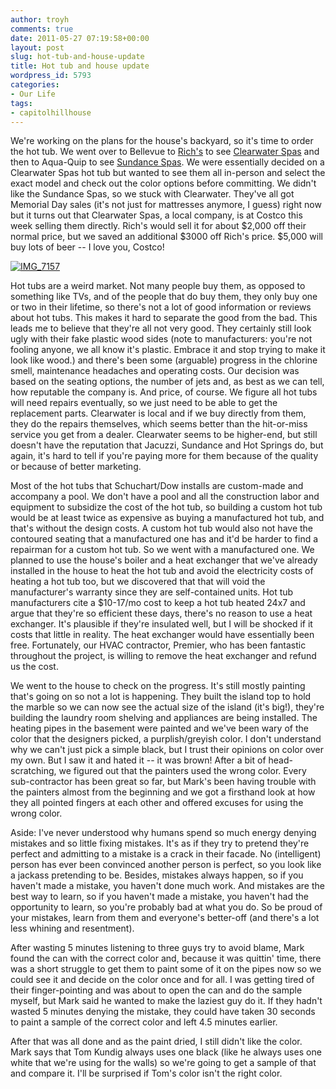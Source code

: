 ```yaml
---
author: troyh
comments: true
date: 2011-05-27 07:19:58+00:00
layout: post
slug: hot-tub-and-house-update
title: Hot tub and house update
wordpress_id: 5793
categories:
- Our Life
tags:
- capitolhillhouse
---
```


We're working on the plans for the house's backyard, so it's time to order the hot tub. We went over to Bellevue to [Rich's](http://www.richshome.com/locations.asp?map=Bellevue) to see [Clearwater Spas](http://www.clearwaterspas.com/index.cfm) and then to Aqua-Quip to see [Sundance Spas](http://www.sundancespas.com/). We were essentially decided on a Clearwater Spas hot tub but wanted to see them all in-person and select the exact model and check out the color options before committing. We didn't like the Sundance Spas, so we stuck with Clearwater. They've all got Memorial Day sales (it's not just for mattresses anymore, I guess) right now but it turns out that Clearwater Spas, a local company, is at Costco this week selling them directly. Rich's would sell it for about $2,000 off their normal price, but we saved an additional $3000 off Rich's price. $5,000 will buy lots of beer -- I love you, Costco!

[![IMG_7157](http://farm4.static.flickr.com/3508/5765910878_727cc341b1.jpg)](http://www.flickr.com/photos/troyh/5765910878/)

<!-- more -->

Hot tubs are a weird market. Not many people buy them, as opposed to something like TVs, and of the people that do buy them, they only buy one or two in their lifetime, so there's not a lot of good information or reviews about hot tubs. This makes it hard to separate the good from the bad. This leads me to believe that they're all not very good. They certainly still look ugly with their fake plastic wood sides (note to manufacturers: you're not fooling anyone, we all know it's plastic. Embrace it and stop trying to make it look like wood.) and there's been some (arguable) progress in the chlorine smell, maintenance headaches and operating costs. Our decision was based on the seating options, the number of jets and, as best as we can tell, how reputable the company is. And price, of course. We figure all hot tubs will need repairs eventually, so we just need to be able to get the replacement parts. Clearwater is local and if we buy directly from them, they do the repairs themselves, which seems better than the hit-or-miss service you get from a dealer. Clearwater seems to be higher-end, but still doesn't have the reputation that Jacuzzi, Sundance and Hot Springs do, but again, it's hard to tell if you're paying more for them because of the quality or because of better marketing.

Most of the hot tubs that Schuchart/Dow installs are custom-made and accompany a pool. We don't have a pool and all the construction labor and equipment to subsidize the cost of the hot tub, so building a custom hot tub would be at least twice as expensive as buying a manufactured hot tub, and that's without the design costs. A custom hot tub would also not have the contoured seating that a manufactured one has and it'd be harder to find a repairman for a custom hot tub. So we went with a manufactured one. We planned to use the house's boiler and a heat exchanger that we've already installed in the house to heat the hot tub and avoid the electricity costs of heating a hot tub too, but we discovered that that will void the manufacturer's warranty since they are self-contained units. Hot tub manufacturers cite a $10-17/mo cost to keep a hot tub heated 24x7 and argue that they're so efficient these days, there's no reason to use a heat exchanger. It's plausible if they're insulated well, but I will be shocked if it costs that little in reality. The heat exchanger would have essentially been free. Fortunately, our HVAC contractor, Premier, who has been fantastic throughout the project, is willing to remove the heat exchanger and refund us the cost.

We went to the house to check on the progress. It's still mostly painting that's going on so not a lot is happening. They built the island top to hold the marble so we can now see the actual size of the island (it's big!), they're building the laundry room shelving and appliances are being installed. The heating pipes in the basement were painted and we've been wary of the color that the designers picked, a purplish/greyish color. I don't understand why we can't just pick a simple black, but I trust their opinions on color over my own. But I saw it and hated it -- it was brown! After a bit of head-scratching, we figured out that the painters used the wrong color. Every sub-contractor has been great so far, but Mark's been having trouble with the painters almost from the beginning and we got a firsthand look at how they all pointed fingers at each other and offered excuses for using the wrong color.

Aside: I've never understood why humans spend so much energy denying mistakes and so little fixing mistakes. It's as if they try to pretend they're perfect and admitting to a mistake is a crack in their facade. No (intelligent) person has ever been convinced another person is perfect, so you look like a jackass pretending to be. Besides, mistakes always happen, so if you haven't made a mistake, you haven't done much work. And mistakes are the best way to learn, so if you haven't made a mistake, you haven't had the opportunity to learn, so you're probably bad at what you do. So be proud of your mistakes, learn from them and everyone's better-off (and there's a lot less whining and resentment).

After wasting 5 minutes listening to three guys try to avoid blame, Mark found the can with the correct color and, because it was quittin' time, there was a short struggle to get them to paint some of it on the pipes now so we could see it and decide on the color once and for all. I was getting tired of their finger-pointing and was about to open the can and do the sample myself, but Mark said he wanted to make the laziest guy do it. If they hadn't wasted 5 minutes denying the mistake, they could have taken 30 seconds to paint a sample of the correct color and left 4.5 minutes earlier.

After that was all done and as the paint dried, I still didn't like the color. Mark says that Tom Kundig always uses one black (like he always uses one white that we're using for the walls) so we're going to get a sample of that and compare it. I'll be surprised if Tom's color isn't the right color.
